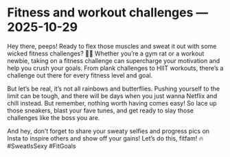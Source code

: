 # Fitness and workout challenges — 2025-10-29

Hey there, peeps! Ready to flex those muscles and sweat it out with some wicked fitness challenges? 💪🏼 Whether you’re a gym rat or a workout newbie, taking on a fitness challenge can supercharge your motivation and help you crush your goals. From plank challenges to HIIT workouts, there’s a challenge out there for every fitness level and goal.

But let’s be real, it’s not all rainbows and butterflies. Pushing yourself to the limit can be tough, and there will be days when you just wanna Netflix and chill instead. But remember, nothing worth having comes easy! So lace up those sneakers, blast your fave tunes, and get ready to slay those challenges like the boss you are.

And hey, don’t forget to share your sweaty selfies and progress pics on Insta to inspire others and show off your gains! Let’s do this, fitfam! 🔥 #SweatIsSexy #FitGoals